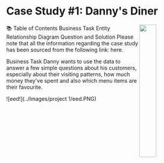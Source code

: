 # Case Study #1: Danny's Diner
<img src="https://8weeksqlchallenge.com/images/case-study-designs/1.png"
 width=30% height=30% align=right>

📚 Table of Contents
Business Task
Entity Relationship Diagram
Question and Solution
Please note that all the information regarding the case study has been sourced from the following link: here.

Business Task
Danny wants to use the data to answer a few simple questions about his customers, especially about their visiting patterns, how much money they’ve spent and also which menu items are their favourite.

![eed!](../Images/project 1/eed.PNG)
